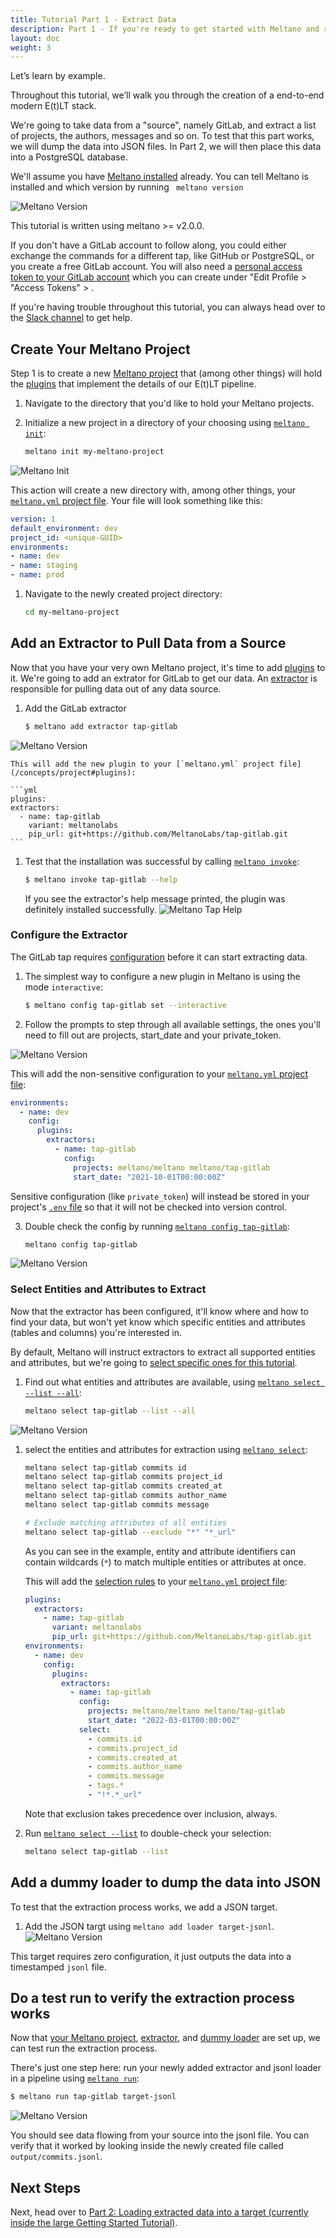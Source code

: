 ```yaml
---
title: Tutorial Part 1 - Extract Data
description: Part 1 - If you're ready to get started with Meltano and run an EL[T] pipeline with a data source and destination of your choosing, you've come to the right place!
layout: doc
weight: 3
---
```

Let’s learn by example.

Throughout this tutorial, we’ll walk you through the creation of a end-to-end modern E(t)LT stack.

We're going to take data from a "source", namely GitLab, and extract a list of projects, the authors, messages and so on.
To test that this part works, we will dump the data into JSON files.
In Part 2, we will then place this data into a PostgreSQL database.

We'll assume you have [Meltano installed](/getting-started/installation) already. You can tell Meltano is installed and which version by running ``` meltano version```

![Meltano Version](images/part1/gif_meltano_version.gif)


This tutorial is written using meltano >= v2.0.0.

If you don't have a GitLab account to follow along, you could either exchange the commands for a different tap, like GitHub or PostgreSQL, or you create a free GitLab account. You will also need a [personal access token to your GitLab account](https://docs.gitlab.com/ee/user/profile/personal_access_tokens.html) which you can create under "Edit Profile > "Access Tokens" > .

<div class="notification is-success">
    <p>If you're having trouble throughout this tutorial, you can always head over to the <a href="https://meltano.com/slack">Slack channel</a> to get help.</p>
</div>

## Create Your Meltano Project
Step 1 is to create a new [Meltano project](/concepts/project) that (among other things)
will hold the [plugins](/concepts/plugins) that implement the details of our E(t)LT pipeline.


1. Navigate to the directory that you'd like to hold your Meltano projects.

2. Initialize a new project in a directory of your choosing using [`meltano init`](/reference/command-line-interface#init):

   ```bash
   meltano init my-meltano-project
   ```

![Meltano Init](images/part1/gif_meltano_init.gif)

   This action will create a new directory with, among other things, your [`meltano.yml` project file](/concepts/project#meltano-yml-project-file). Your file will look something like this:

   ```yml
   version: 1
   default_environment: dev
   project_id: <unique-GUID>
   environments:
   - name: dev
   - name: staging
   - name: prod
   ```

1. Navigate to the newly created project directory:

   ```bash
   cd my-meltano-project
   ```

## Add an Extractor to Pull Data from a Source

Now that you have your very own Meltano project, it's time to add [plugins](/concepts/plugins) to it. We're going to add an extrator for GitLab to get our data. An [extractor](/concepts/plugins#extractors) is responsible for pulling data out of any data source.

1.  Add the GitLab extractor

    ```bash
    $ meltano add extractor tap-gitlab
    ```
![Meltano Version](images/part1/gif_meltano_add_extr.gif)

    This will add the new plugin to your [`meltano.yml` project file](/concepts/project#plugins):

    ```yml
    plugins:
    extractors:
      - name: tap-gitlab
        variant: meltanolabs
        pip_url: git+https://github.com/MeltanoLabs/tap-gitlab.git
    ```


1.  Test that the installation was successful by calling [`meltano invoke`](/reference/command-line-interface#invoke):

    ```bash
    $ meltano invoke tap-gitlab --help
    ```
    If you see the extractor's help message printed, the plugin was definitely installed successfully.
    ![Meltano Tap Help](images/part1/gif_meltano_invoke_tg_help.gif)


### Configure the Extractor

The GitLab tap requires [configuration](/guide/configuration) before it can start extracting data.

1. The simplest way to configure a new plugin in Meltano is using the mode `interactive`:

   ```bash
   $ meltano config tap-gitlab set --interactive
   ```
2. Follow the prompts to step through all available settings, the ones you'll need to fill out are projects, start_date and your private_token.

![Meltano Version](images/part1/gif_meltano_config_interact.gif)

  This will add the non-sensitive configuration to your [`meltano.yml` project file](/concepts/project#plugin-configuration):

  ```yml
  environments:
    - name: dev
      config:
        plugins:
          extractors:
            - name: tap-gitlab
              config:
                projects: meltano/meltano meltano/tap-gitlab
                start_date: "2021-10-01T00:00:00Z"
  ```

  Sensitive configuration (like `private_token`) will instead be stored in your project's [`.env` file](/concepts/project#env) so that it will not be checked into version control.

3. Double check the config by running [`meltano config tap-gitlab`](/reference/command-line-interface#config):

   ```bash
   meltano config tap-gitlab
   ```
![Meltano Version](images/part1/gif_meltano_config_show.gif)


### Select Entities and Attributes to Extract

Now that the extractor has been configured, it'll know where and how to find your data, but won't yet know which specific entities and attributes (tables and columns) you're interested in.

By default, Meltano will instruct extractors to extract all supported entities and attributes, but we're going to [select specific ones for this tutorial](/guide/integration#selecting-entities-and-attributes-for-extraction). 

1. Find out what entities and attributes are available, using [`meltano select --list --all`](/reference/command-line-interface#select):

   ```bash
   meltano select tap-gitlab --list --all
   ```
  ![Meltano Version](images/part1/gif_meltano_select_all.gif)


1. select the entities and attributes for extraction using [`meltano select`](/reference/command-line-interface#select):

   ```bash
   meltano select tap-gitlab commits id
   meltano select tap-gitlab commits project_id
   meltano select tap-gitlab commits created_at
   meltano select tap-gitlab commits author_name
   meltano select tap-gitlab commits message

   # Exclude matching attributes of all entities
   meltano select tap-gitlab --exclude "*" "*_url"
   ```

   As you can see in the example, entity and attribute identifiers can contain wildcards (`*`) to match multiple entities or attributes at once.

   This will add the [selection rules](/concepts/plugins#select-extra) to your [`meltano.yml` project file](/concepts/project#plugin-configuration):

   ```yml
   plugins:
     extractors:
       - name: tap-gitlab
         variant: meltanolabs
         pip_url: git+https://github.com/MeltanoLabs/tap-gitlab.git
   environments:
     - name: dev
       config:
         plugins:
           extractors:
             - name: tap-gitlab
               config:
                 projects: meltano/meltano meltano/tap-gitlab
                 start_date: "2022-03-01T00:00:00Z"
               select:
                 - commits.id
                 - commits.project_id
                 - commits.created_at
                 - commits.author_name
                 - commits.message
                 - tags.*
                 - "!*.*_url"
   ```

   Note that exclusion takes precedence over inclusion, always.

1. Run [`meltano select --list`](/reference/command-line-interface#select) to double-check your selection:

   ```bash
   meltano select tap-gitlab --list
   ```

## Add a dummy loader to dump the data into JSON
To test that the extraction process works, we add a JSON target. 

1. Add the JSON targt using ```meltano add loader target-jsonl```.
![Meltano Version](images/part1/gif_meltano_add_loader_jsonl.gif)


This target requires zero configuration, it just outputs the data into a timestamped ```jsonl``` file.

## Do a test run to verify the extraction process works

Now that [your Meltano project](#create-your-meltano-project), [extractor](#add-an-extractor-to-pull-data-from-a-source), and [dummy loader](#add-a-loader-to-send-data-to-a-destination) are set up, we can test run the extraction process.

There's just one step here: run your newly added extractor and jsonl loader in a pipeline using [`meltano run`](/reference/command-line-interface#run):

```bash
$ meltano run tap-gitlab target-jsonl
```
![Meltano Version](images/part1/gif_meltano_run.gif)

You should see data flowing from your source into the jsonl file.
You can verify that it worked by looking inside the newly created file called ```output/commits.jsonl```. 
## Next Steps

Next, head over to [Part 2: Loading extracted data into a target (currently inside the large Getting Started Tutorial)](/getting-started/#add-a-loader-to-send-data-to-a-destination).
